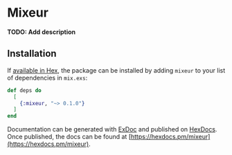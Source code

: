 # Mixeur

**TODO: Add description**

## Installation

If [available in Hex](https://hex.pm/docs/publish), the package can be installed
by adding `mixeur` to your list of dependencies in `mix.exs`:

```elixir
def deps do
  [
    {:mixeur, "~> 0.1.0"}
  ]
end
```

Documentation can be generated with [ExDoc](https://github.com/elixir-lang/ex_doc)
and published on [HexDocs](https://hexdocs.pm). Once published, the docs can
be found at [https://hexdocs.pm/mixeur](https://hexdocs.pm/mixeur).

